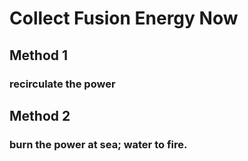 # Collect Fusion Energy Now


## Method 1
### recirculate the power

## Method 2
### burn the power at sea; water to fire.


